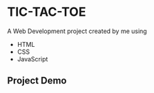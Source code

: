 # TIC-TAC-TOE

A Web Development project created by me using

* HTML
* CSS
* JavaScript

## Project Demo